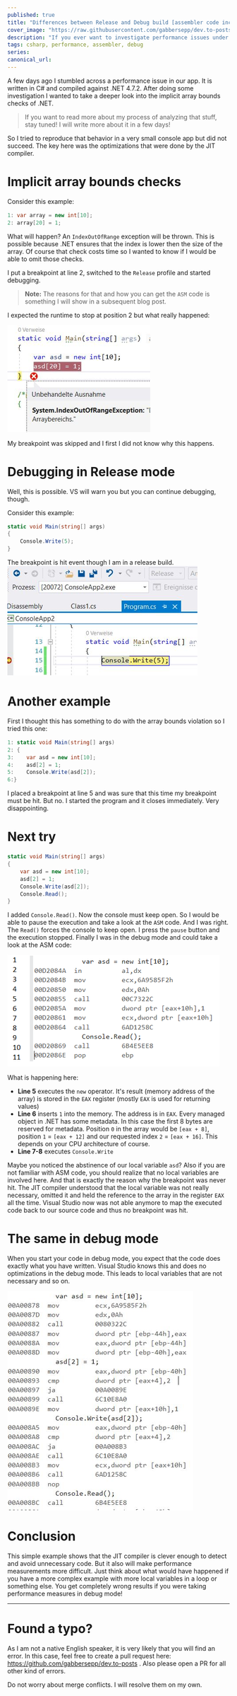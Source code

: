 ```yaml
---
published: true
title: "Differences between Release and Debug build [assembler code included]"
cover_image: "https://raw.githubusercontent.com/gabbersepp/dev.to-posts/master/blog-posts/analyzing-performance-trap/assets/header.jpg"
description: "If you ever want to investigate performance issues under the hood you should be aware of the differences between release and debug profile."
tags: csharp, performance, assembler, debug
series:
canonical_url:
---
```


A few days ago I stumbled across a performance issue in our app. It is written in C# and compiled against .NET 4.7.2. After doing some investigation I wanted to take a deeper look into the implicit array bounds checks of .NET. 

>If you want to read more about my process of analyzing that stuff, stay tuned! I will write more about it in a few days!

So I tried to reproduce that behavior in a very small console app but did not succeed. The key here was the optimizations that were done by the JIT compiler.

# Implicit array bounds checks
Consider this example:

```cs
1: var array = new int[10];
2: array[20] = 1;
```

What will happen? An `IndexOutOfRange` exception will be thrown. This is possible because .NET ensures that the index is lower then the size of the array. Of course that check costs time so I wanted to know if I would be able to omit those checks.

I put a breakpoint at line 2, switched to the `Release` profile and started debugging.

>**Note:** The reasons for that and how you can get the `ASM` code is something I will show in a subsequent blog post.

I expected the runtime to stop at position 2 but what really happened:

![](./assets/img1.jpg)

My breakpoint was skipped and I first I did not know why this happens.

# Debugging in Release mode

Well, this is possible. VS will warn you but you can continue debugging, though.

Consider this example:

```cs
static void Main(string[] args)
{
    Console.Write(5);
}
```

The breakpoint is hit event though I am in a release build.
![](./assets/img2.jpg)

# Another example

First I thought this has something to do with the array bounds violation so I tried this one:

```cs
1: static void Main(string[] args)
2: {
3:    var asd = new int[10];
4:    asd[2] = 1;
5:    Console.Write(asd[2]);
6:}
```

I placed a breakpoint at line 5 and was sure that this time my breakpoint must be hit. But no. I started the program and it closes immediately. Very disappointing.

# Next try

```cs
static void Main(string[] args)
{
    var asd = new int[10];
    asd[2] = 1;
    Console.Write(asd[2]);
    Console.Read();
}
```

I added `Console.Read()`. Now the console must keep open. So I would be able to pause the execution and take a look at the `ASM` code. And I was right. The `Read()` forces the console to keep open. I press the `pause` button and the execution stopped. Finally I was in the debug mode and could take a look at the ASM code:

![](./assets/asm.jpg)

What is happening here:
+ **Line 5** executes the `new` operator. It's result (memory address of the array) is stored in the `EAX` register (mostly `EAX` is used for returning values)
+ **Line 6** inserts `1` into the memory. The address is in `EAX`. Every managed object in .NET has some metadata. In this case the first 8 bytes are reserved for metadata. Position `0` in the array would be `[eax + 8]`, position `1` = `[eax + 12]` and our requested index `2` = `[eax + 16]`. This depends on your CPU architecture of course.
+ **Line 7-8** executes `Console.Write`

Maybe you noticed the abstinence of our local variable `asd`? Also if you are not familiar with ASM code, you should realize that no local variables are involved here. And that is exactly the reason why the breakpoint was never hit. The JIT compiler understood that the local variable was not really necessary, omitted it and held the reference to the array in the register `EAX` all the time. Visual Studio now was not able anymore to map the executed code back to our source code and thus no breakpoint was hit.

# The same in debug mode
When you start your code in debug mode, you expect that the code does exactly what you have written. Visual Studio knows this and does no optimizations in the debug mode. This leads to local variables that are not necessary and so on.

![](./assets/debug.jpg)

# Conclusion

This simple example shows that the JIT compiler is clever enough to detect and avoid unnecessary code. But it also will make performance measurements more difficult. Just think about what would have happened if you have a more complex example with more local variables in a loop or something else. You get completely wrong results if you were taking performance measures in debug mode!

----

# Found a typo?
As I am not a native English speaker, it is very likely that you will find an error. In this case, feel free to create a pull request here: https://github.com/gabbersepp/dev.to-posts . Also please open a PR for all other kind of errors.

Do not worry about merge conflicts. I will resolve them on my own. 
